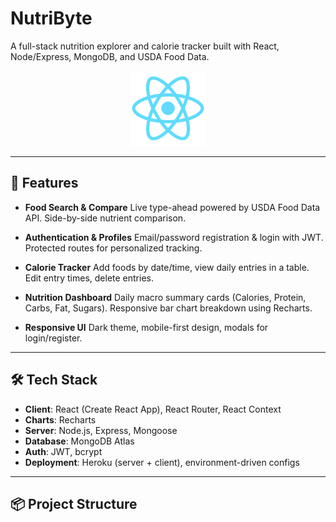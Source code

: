 # NutriByte

A full-stack nutrition explorer and calorie tracker built with React, Node/Express, MongoDB, and USDA Food Data.

<p align="center">
  <img src="./client/public/logo192.png" alt="NutriByte logo" width="120" />
</p>

---

## 🚀 Features

- **Food Search & Compare**
  Live type-ahead powered by USDA Food Data API.
  Side-by-side nutrient comparison.

- **Authentication & Profiles**
  Email/password registration & login with JWT.
  Protected routes for personalized tracking.

- **Calorie Tracker**
  Add foods by date/time, view daily entries in a table.
  Edit entry times, delete entries.

- **Nutrition Dashboard**
  Daily macro summary cards (Calories, Protein, Carbs, Fat, Sugars).
  Responsive bar chart breakdown using Recharts.

- **Responsive UI**
  Dark theme, mobile-first design, modals for login/register.

---

## 🛠️ Tech Stack

- **Client**: React (Create React App), React Router, React Context
- **Charts**: Recharts
- **Server**: Node.js, Express, Mongoose
- **Database**: MongoDB Atlas
- **Auth**: JWT, bcrypt
- **Deployment**: Heroku (server + client), environment-driven configs

---

## 📦 Project Structure

